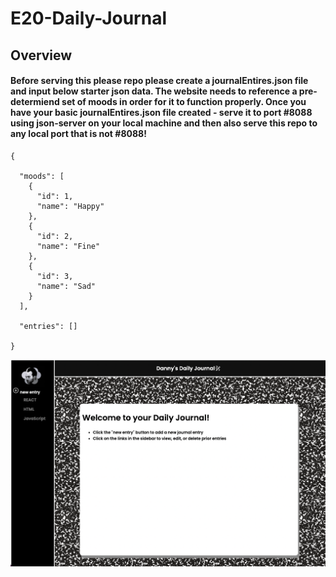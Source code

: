 # E20-Daily-Journal

## Overview

#### Before serving this please repo please create a journalEntires.json file and input below starter json data. The website needs to reference a pre-determiend set of moods in order for it to function properly. Once you have your basic journalEntires.json file created - serve it to port #8088 using json-server on your local machine and then also serve this repo to any local port that is not #8088!

```
{

  "moods": [
    {
      "id": 1,
      "name": "Happy"
    },
    {
      "id": 2,
      "name": "Fine"
    },
    {
      "id": 3,
      "name": "Sad"
    }
  ],

  "entries": []

}

```

![alt text](styles/E20-Daily-Journal.JPG)